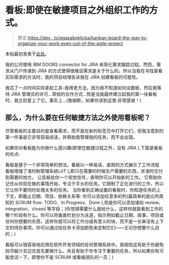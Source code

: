 # 看板:即使在敏捷项目之外组织工作的方式。

> 原文:[https://dev . to/agazaboklicka/kanban-board-the-way-to-organize-your-work-even-out-of-the-agile-project](https://dev.to/agazaboklicka/kanban-board-the-way-to-organize-your-work-even-outside-the-agile-project)

本帖最初发表于[此处](https://jumpstart.blog/2017/06/12/the-benefits-of-kanban-board-even-outside-an-agile-project/)。

我的公司使用 IBM DOORS connector for JIRA 来简化需求跟踪过程。然而，需求从门户传递到 JIRA 的方式使得很难说需求是关于什么的。所以当我在寻找查看实际需求的方法时，我的项目经理告诉我在 JIRA 创建看板的可能性。

我花了一点时间实际拿起工具-我用老方法，因为我不知道如何设置板，然后我等待 JIRA 管理员的许可...常规的合作方式...但是当我最终建立起我的第一块看板时，我立刻爱上了它。事实上...(詹姆斯，如果你读到这里:非常感谢！)

## 那么，为什么要在任何敏捷方法之外使用看板呢？

尽管看板的主要目的是查看需求，而不是在新的标签页中打开它们，但我注意到的第一件事是它非常容易阅读，并帮助我管理我的任务，而不会出错。

如果你对看板能为你做什么感兴趣(即使在敏捷过程之外，没有 JIRA ),下面是看板的优点:

看板是基于一个非常简单的想法。看板以一种易读、直观的方式展示了工作流程
看板增强了准时制管理系统(JIT ),即只在需要的时候生产需要的东西，并准时交付到需要的地方。
公告板给你一个视觉信号，表明你可以开始新的工作。
它帮助你记住从你现在做的事情开始，专注于手头的任务。它限制了正在进行的工作，所以它让你不要同时处理太多的任务。
当你看到正确设置的看板时，你知道任务的上下文，即截止日期、项目、依赖关系等:
你可以添加任意多的列(最简单的是众所周知的 SCRUM flow: TODO、In Progress、Done ),但是你可以添加诸如 review、integration、closed 等字段；)你觉得需要什么就给什么，这样你就能看到工作的哪个阶段有什么。你可以将垂直栏划分为泳道，指示例如截止日期、故事、项目或任何你想要的东西，这样你就可以将工作分成有意义的块，而不是一长串没有上下文的待办事项。你可以通过给任务卡添加颜色来定制它们——无论你想要什么目的；)

看板可以很容易地应用在软件开发领域的任何管理系统中。我相信这有助于你避免绞尽脑汁去记住首先要做什么，并且有助于你专注于重要的任务，所以如果你有可能尝试一下，即使你不是 SCRUM 或看板团队的一员；)